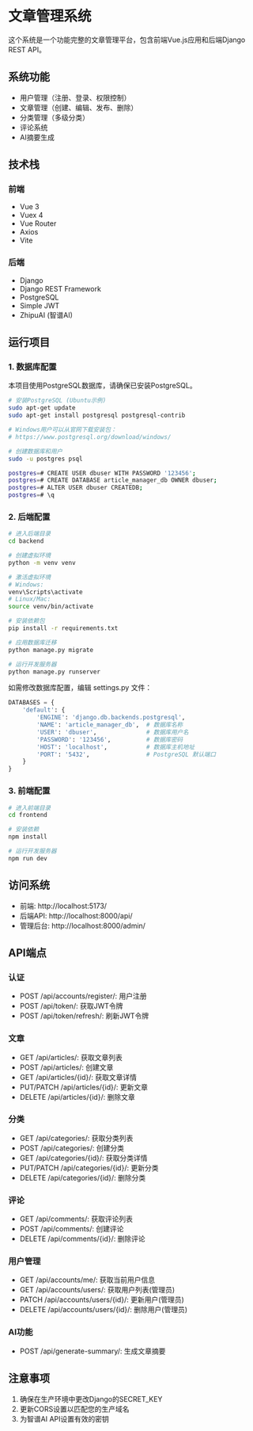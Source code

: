 # 文章管理系统

这个系统是一个功能完整的文章管理平台，包含前端Vue.js应用和后端Django REST API。

## 系统功能

- 用户管理（注册、登录、权限控制）
- 文章管理（创建、编辑、发布、删除）
- 分类管理（多级分类）
- 评论系统
- AI摘要生成

## 技术栈

### 前端
- Vue 3
- Vuex 4
- Vue Router
- Axios
- Vite

### 后端
- Django
- Django REST Framework
- PostgreSQL
- Simple JWT
- ZhipuAI (智谱AI)

## 运行项目

### 1. 数据库配置

本项目使用PostgreSQL数据库，请确保已安装PostgreSQL。

```bash
# 安装PostgreSQL (Ubuntu示例)
sudo apt-get update
sudo apt-get install postgresql postgresql-contrib

# Windows用户可以从官网下载安装包：
# https://www.postgresql.org/download/windows/

# 创建数据库和用户
sudo -u postgres psql

postgres=# CREATE USER dbuser WITH PASSWORD '123456';
postgres=# CREATE DATABASE article_manager_db OWNER dbuser;
postgres=# ALTER USER dbuser CREATEDB;
postgres=# \q
```

### 2. 后端配置

```bash
# 进入后端目录
cd backend

# 创建虚拟环境
python -m venv venv

# 激活虚拟环境
# Windows:
venv\Scripts\activate
# Linux/Mac:
source venv/bin/activate

# 安装依赖包
pip install -r requirements.txt

# 应用数据库迁移
python manage.py migrate

# 运行开发服务器
python manage.py runserver
```

如需修改数据库配置，编辑 settings.py 文件：
```python
DATABASES = {
    'default': {
        'ENGINE': 'django.db.backends.postgresql',
        'NAME': 'article_manager_db',  # 数据库名称
        'USER': 'dbuser',              # 数据库用户名
        'PASSWORD': '123456',          # 数据库密码
        'HOST': 'localhost',           # 数据库主机地址
        'PORT': '5432',                # PostgreSQL 默认端口
    }
}
```

### 3. 前端配置

```bash
# 进入前端目录
cd frontend

# 安装依赖
npm install

# 运行开发服务器
npm run dev
```

## 访问系统

- 前端: http://localhost:5173/
- 后端API: http://localhost:8000/api/
- 管理后台: http://localhost:8000/admin/

## API端点

### 认证
- POST /api/accounts/register/: 用户注册
- POST /api/token/: 获取JWT令牌
- POST /api/token/refresh/: 刷新JWT令牌

### 文章
- GET /api/articles/: 获取文章列表
- POST /api/articles/: 创建文章
- GET /api/articles/{id}/: 获取文章详情
- PUT/PATCH /api/articles/{id}/: 更新文章
- DELETE /api/articles/{id}/: 删除文章

### 分类
- GET /api/categories/: 获取分类列表
- POST /api/categories/: 创建分类
- GET /api/categories/{id}/: 获取分类详情
- PUT/PATCH /api/categories/{id}/: 更新分类
- DELETE /api/categories/{id}/: 删除分类

### 评论
- GET /api/comments/: 获取评论列表
- POST /api/comments/: 创建评论
- DELETE /api/comments/{id}/: 删除评论

### 用户管理
- GET /api/accounts/me/: 获取当前用户信息
- GET /api/accounts/users/: 获取用户列表(管理员)
- PATCH /api/accounts/users/{id}/: 更新用户(管理员)
- DELETE /api/accounts/users/{id}/: 删除用户(管理员)

### AI功能
- POST /api/generate-summary/: 生成文章摘要

## 注意事项

1. 确保在生产环境中更改Django的SECRET_KEY
2. 更新CORS设置以匹配您的生产域名
3. 为智谱AI API设置有效的密钥
